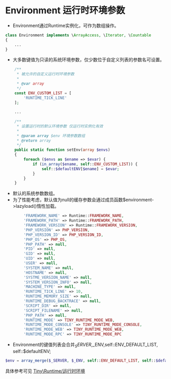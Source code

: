 Environment 运行时环境参数
====

* Environment通过Runtime实例化，可作为数组操作。
```php
class Environment implements \ArrayAccess, \Iterator, \Countable
{
    ...
}
```

* 大多数键值为只读的系统环境参数，仅少数位于自定义列表的参数名可设置。   
```php
    /**
     * 被允许的自定义运行时环境参数
     *
     * @var array
     */
    const ENV_CUSTOM_LIST = [
        'RUNTIME_TICK_LINE'
    ];
    
    ... 
    
    /**
     * 设置运行时的默认环境参数 仅运行时实例化有效
     *
     * @param array $env 环境参数数组
     * @return array
     */
    public static function setEnv(array $envs)
    {
        foreach ($envs as $ename => $evar) {
            if (in_array($ename, self::ENV_CUSTOM_LIST)) {
                self::$defaultENV[$ename] = $evar;
            }
        }
    }    
```

* 默认的系统参数数组。
* 为了性能考虑，默认值为null的缓存参数会通过成员函数$environment->lazyload()惰性加载。
```php
        'FRAMEWORK_NAME' => Runtime::FRAMEWORK_NAME,
        'FRAMEWORK_PATH' => Runtime::FRAMEWORK_PATH,
        'FRAMEWORK_VERSION' => Runtime::FRAMEWORK_VERSION,
        'PHP_VERSION' => PHP_VERSION,
        'PHP_VERSION_ID' => PHP_VERSION_ID,
        'PHP_OS' => PHP_OS,
        'PHP_PATH' => null,
        'PID' => null,
        'GID' => null,
        'UID' => null,
        'USER' => null,
        'SYSTEM_NAME' => null,
        'HOSTNAME' => null,
        'SYSTME_VERSION_NAME' => null,
        'SYSTEM_VERSION_INFO' => null,
        'MACHINE_TYPE' => null,
        'RUNTIME_TICK_LINE' => 10,
        'RUNTIME_MEMORY_SIZE' => null,
        'RUNTIME_DEBUG_BACKTRACE' => null,
        'SCRIPT_DIR' => null,
        'SCRIPT_FILENAME' => null,
        'PHP_PATH' => null,
        'RUNTIME_MODE' => TINY_RUNTIME_MODE_WEB,
        'RUNTIME_MODE_CONSOLE' => TINY_RUNTIME_MODE_CONSOLE,
        'RUNTIME_MODE_WEB' => TINY_RUNTIME_MODE_WEB,
        'RUNTIME_MODE_RPC' => TINY_RUNTIME_MODE_RPC
```
*   Environment的键值列表会合并$_SERVER,$_ENV,self::ENV_DEFAULT_LIST, self::$defaultENV;    
```php
$env = array_merge($_SERVER, $_ENV, self::ENV_DEFAULT_LIST, self::$defaultENV);
```

具体参考可见 [Tiny\Runtime/运行时环境](https://github.com/tinyphporg/tinyphp-docs/blob/master/docs/lib/runtime.md)
